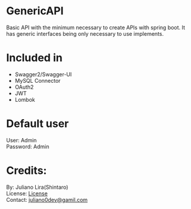 # GenericAPI 
Basic API with the minimum necessary to create APIs with spring boot. It has generic interfaces being only necessary to use implements.

# Included in
* Swagger2/Swagger-UI
* MySQL Connector
* OAuth2
* JWT
* Lombok

# Default user
User: Admin<br>
Password: Admin

# Credits:
By: Juliano Lira(Shintaro)<br>
License: [License](https://github.com/ShintaroBRL/GenericAPI/blob/main/LICENSE)<br>
Contact: juliano0dev@gamil.com 
